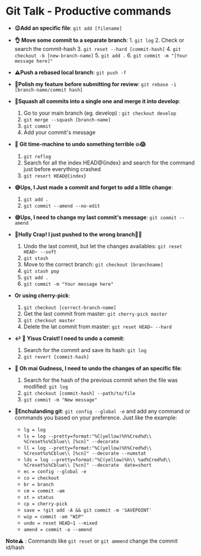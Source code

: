 # Git Talk - Productive commands

 

 - **:wink:Add an specific file**: `git add [filename]`
 - **:ok_hand: Move some commit to a separate branch**: 
		 1. `git log`
		 2. Check or search the commit-hash
		 3. `git reset --hard [commit-hash]` 
		 4. `git checkout -b [new-branch-name]`
		 5. `git add .`
		 6. `git commit -m "[Your message here]"`
 - **:warning:Push a rebased local branch**: `git push -f`
 - **:nail_care:Polish my feature before submitting for review**: `git rebase -i [branch-name/commit hash]`
 - **:dango:Squash all commits into a single one and merge it into develop**: 
	 1. Go to your main branch (eg. develop) : `git checkout develop`
	 2. `git merge --squash [branch-name]`
	 3. `git commit`
	 4. Add your commit's message

- **:rocket: Git time-machine to undo something terrible    :boom::scream:**
	1.  `git reflog`
	2. Search for all the index HEAD@{index} and search for the command just before everything crashed
	3. `git resert HEAD@{index}`
- **:sweat_smile:Ups, I Just made a commit and forget to add a little change**:
	1. `git add .`
	2. `git commit --amend --no-edit`
- **:sweat_smile:Ups, I need to change my last commit's message**: `git commit --amend`
- **:see_no_evil:Holly Crap! I  just pushed to the wrong branch:running::dash:**
	1. Undo the last commit, but let the changes availables: `git reset HEAD~ --soft`
	2. `git stash`
	3. Move to the correct branch: `git checkout [branchname]`
	4. `git stash pop`
	5. `git add .`
	6. `git commit -m "Your message here"`

- **Or using cherry-pick**:
	1. `git checkout [correct-branch-name]`
	2. Get the last commit from master: `git cherry-pick master`
	3. `git checkout master`
	4. Delete the lat commit from master: `git reset HEAD~ --hard`
	
- **:leftwards_arrow_with_hook:   :pray: Yisus Craist! I need to undo a commit**:
	1. Search for the commit  and save its hash: `git log`
	2. `git revert [commit-hash]`
- **:shit: Oh mai Gudness, I need to undo the changes of an specific file**: 
	1. Search for the hash of the previous commit when the file was modified: `git log`
	2. `git checkout [commit-hash] --path/to/file`
	3. `git commit -m "New message"`
 - **:art:Enchulanding git**: `git config --global -e` and add any command or commands you based on your preference. Just like the example:
	 - `lg = log`
	 - `ls = log --pretty=format:"%C(yellow)%h%Cred%d\\ %Creset%s%Cblue\\ [%cn]" --decorate`
	 - `ll = log --pretty=format:"%C(yellow)%h%Cred%d\\ %Creset%s%Cblue\\ [%cn]" --decorate --numstat`
	 - `lds = log --pretty=format:"%C(yellow)%h\\ %ad%Cred%d\\ %Creset%s%Cblue\\ [%cn]" --decorate  date=short`
	 - `ec = config --global -e`
	 - `co = checkout`
	 - `br = branch`
	 - `cm = commit -am`
	 - `st = status`
	 - `cp = cherry-pick`
	 - `save = !git add -A && git commit -m 'SAVEPOINT'`
	 - `wip = commit -am "WIP"`
	 - `undo = reset HEAD~1 --mixed`
	 - `amend = commit -a --amend`

**Note:warning:** : Commands like `git reset` or `git ammend` change the commit id/hash


